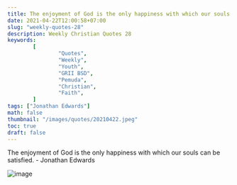 ```yaml
---
title: The enjoyment of God is the only happiness with which our souls can be satisfied.
date: 2021-04-22T12:00:58+07:00
slug: "weekly-quotes-28"
description: Weekly Christian Quotes 28
keywords:
        [
                "Quotes",
                "Weekly",
                "Youth",
                "GRII BSD",
                "Pemuda",
                "Christian",
                "Faith",
        ]
tags: ["Jonathan Edwards"]
math: false
thumbnail: "/images/quotes/20210422.jpeg"
toc: true
draft: false
---
```


The enjoyment of God is the only happiness with which our souls can be satisfied. - Jonathan Edwards

![image](/images/quotes/20210422.jpeg)
